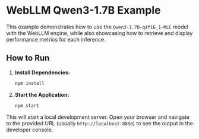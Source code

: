 # WebLLM Qwen3-1.7B Example

This example demonstrates how to use the `Qwen3-1.7B-q4f16_1-MLC` model with the WebLLM engine, while also showcasing how to retrieve and display performance metrics for each inference.

## How to Run

1.  **Install Dependencies:**
    ```bash
    npm install
    ```

2.  **Start the Application:**
    ```bash
    npm start
    ```

This will start a local development server. Open your browser and navigate to the provided URL (usually `http://localhost:8888`) to see the output in the developer console.
